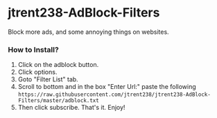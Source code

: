 # jtrent238-AdBlock-Filters
Block more ads, and some annoying things on websites.

### How to Install? 
1. Click on the adblock button.
2. Click options.
3. Goto "Filter List" tab.
4. Scroll to bottom and in the box "Enter Url:" paste the following
  `https://raw.githubusercontent.com/jtrent238/jtrent238-AdBlock-Filters/master/adblock.txt`
5. Then click subscribe.
  That's it. Enjoy!
